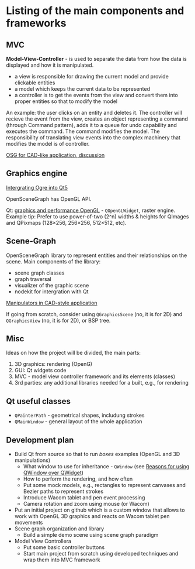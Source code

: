 # Listing of the main components and frameworks

## MVC 

**Model-View-Controller** - is used to separate the data from how the data is displayed and how it is manipulated.

* a view is responsible for drawing the current model and provide clickable entities
* a model which keeps the current data to be represented
* a controller is to get the events from the view and convert them into proper entities so that to modify the model

An example: the user clicks on an entity and deletes it. The controller will recieve the event from the view, creates an object representing a command (through Command pattern), adds it to a queue for undo capability and executes the command. The command modifies the model. The responsibility of translating view events into the complex machinery that modifies the model is of controller.

[OSG for CAD-like application, discussion](http://forum.openscenegraph.org/viewtopic.php?t=3709) 

## Graphics engine
[Intergrating Ogre into Qt5](http://www.ogre3d.org/tikiwiki/tiki-index.php?page=Integrating+Ogre+into+QT5)

OpenSceneGraph has OpenGL API.

Qt: [graphics and performance OpenGL](https://blog.qt.io/blog/2010/01/06/qt-graphics-and-performance-opengl/) - `QOpenGLWidget`, raster engine. Example tip: Prefer to use power-of-two (2^n) widths & heights for QImages and QPixmaps (128×256, 256×256, 512×512, etc).

## Scene-Graph
OpenSceneGraph library to represent entities and their relationships on the scene. Main components of the library:
* scene graph classes
* graph traversal
* visualizer of the graphic scene
* nodekit for intergration with Qt

[Manipulators in CAD-style application](http://forum.openscenegraph.org/viewtopic.php?t=3709&highlight=cad)

If going from scratch, consider using `QGraphicsScene` (no, it is for 2D) and `QGraphicsView` (no, it is for 2D), or BSP tree. 

## Misc
Ideas on how the project will be divided, the main parts:
1. 3D graphics: rendering (OpenG)
2. GUI: Qt widgets code
3. MVC - model view controller framework and its elements (classes)
4. 3rd parties: any additional libraries needed for a built, e.g., for rendering

## Qt useful classes
* `QPainterPath` - geometrical shapes, includung strokes
* `QMainWindow` - general layout of the whole application 

## Development plan
* Build Qt from source so that to run *boxes* examples (OpenGL and 3D manipulations)
    * What window to use for inheritance - `QWindow` (see [Reasons for using QWindow over QWidget](http://www.ogre3d.org/tikiwiki/tiki-index.php?page=Integrating+Ogre+into+QT5#Reasons_for_using_QWindow_over_QWidget))
    * How to perform the rendering, and how often
    * Put some mock models, e.g., rectangles to represent canvases and Bezier paths to represent strokes
    * Introduce Wacom tablet and pen event processing
    * Camera rotation and zoom using mouse (or Wacom)
* Put an initial project on github which is a custom window that allows to work with OpenGL 3D graphics and reacts on Wacom tablet pen movements
* Scene graph organization and library
    * Build a simple demo scene using scene graph paradigm
* Model View Controllera
    * Put some basic controller buttons
    * Start main project from scratch using developed techniques and wrap them into MVC framework 

